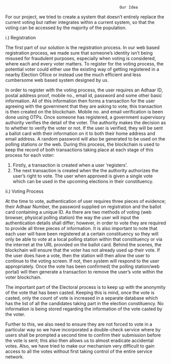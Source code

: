                                                       Our Idea

For our project, we tried to create a system that doesn’t entirely replace the current voting but rather integrates within a current system, so that the voting can be accessed by the majority of the population.

i.)	Registration 

The first part of our solution is the registration process. In our web based registration process, we made sure that someone’s identity isn’t being misused for fraudulent purposes, especially when voting is considered, where each and every voter matters.
To register for the voting process, the potential voter could either use the existing way of getting registered in a nearby Election Ofiice or instead use the much efficient and less cumbersome web based system designed by us.

In order to register with the voting process, the user requires an Adhaar ID, postal address proof, mobile no., email id, password and some other basic information. All of this information then forms a transaction for the user agreeing with the government that they are asking to vote; this transaction is then created on the blockchain.
Mobile no. and email verification is been done using OTPs.
Once someone has registered, a government supervisory authority verifies the detail of the voter. The authority makes the decision as to whether to verify the voter or not. If the user is verified, they will be sent a ballot card with their information on it to both their home address and email address. A random password will also be generated to be used on the polling stations or the web. 
During this process, the blockchain is used to keep the record of both transactions taking place at each stage of this process for each voter:
1.	Firstly, a transaction is created when a user ‘registers’.
2.	The next transaction is created when the the authority authorizes the user’s right to vote.
The user when approved is given a single vote which can be used in the upcoming elections in their constituency.

ii.)	Voting Process

At the time to vote, authentication of user requires three pieces of evidence; their Adhaar Number, the password supplied on registration and the ballot card containing a unique ID.  As there are two methods of voting (web browser, physical polling station) the way the user will input the authentication details shall differ; however, in order to vote they are required to provide all three pieces of information. It is also important to note that each user will have been registered at a certain constituency so they will only be able to vote at a local polling station within that constituency or via the internet at 
the URL provided on the ballot card. 
Behind the scenes, the blockchain will ensure that the voter has not already used up their vote. If the user does have a vote, then the station will then allow the user to continue to the voting screen. If not, then system will respond to the user appropriately.
Once the vote has been confirmed( the polling station/web portal) will then generate a transaction to remove the user’s vote within the voter blockchain. 

The important part of the Electoral process is to keep up with the anonymity of the vote that has been casted. Keeping this is mind, once the vote is casted, only the count of vote is increased in a separate database which has the list of all the candidates taking part in the election constituency. No information is being stored regarding the information of the vote casted by the voter.

Further to this, we also need to ensure they are not forced to vote in a particular way so we have incorporated a double-check service where by users shall be prompted a second time to confirm their submission before the vote is sent; this also then allows us to almost eradicate accidental votes.
Also, we have tried to make our mechanism very difficult to gain access to all the votes without first taking control of the entire service network.
